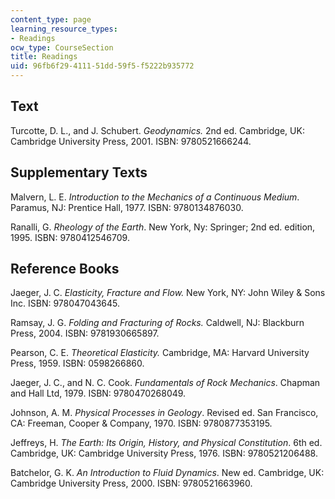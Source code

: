 ```yaml
---
content_type: page
learning_resource_types:
- Readings
ocw_type: CourseSection
title: Readings
uid: 96fb6f29-4111-51dd-59f5-f5222b935772
---
```


Text
----

Turcotte, D. L., and J. Schubert. _Geodynamics._ 2nd ed. Cambridge, UK: Cambridge University Press, 2001. ISBN: 9780521666244.

Supplementary Texts
-------------------

Malvern, L. E. _Introduction to the Mechanics of a Continuous Medium_. Paramus, NJ: Prentice Hall, 1977. ISBN: 9780134876030.

Ranalli, G. _Rheology of the Earth_. New York, Ny: Springer; 2nd ed. edition, 1995. ISBN: 9780412546709.

Reference Books
---------------

Jaeger, J. C. _Elasticity, Fracture and Flow._ New York, NY: John Wiley & Sons Inc. ISBN: 978047043645.

Ramsay, J. G. _Folding and Fracturing of Rocks._ Caldwell, NJ: Blackburn Press, 2004. ISBN: 9781930665897.

Pearson, C. E. _Theoretical Elasticity._ Cambridge, MA: Harvard University Press, 1959. ISBN: 0598266860.

Jaeger, J. C., and N. C. Cook. _Fundamentals of Rock Mechanics_. Chapman and Hall Ltd, 1979. ISBN: 9780470268049.

Johnson, A. M. _Physical Processes in Geology_. Revised ed. San Francisco, CA: Freeman, Cooper & Company, 1970. ISBN: 9780877353195.

Jeffreys, H. _The Earth: Its Origin, History, and Physical Constitution_. 6th ed. Cambridge, UK: Cambridge University Press, 1976. ISBN: 9780521206488.

Batchelor, G. K. _An Introduction to Fluid Dynamics_. New ed. Cambridge, UK: Cambridge University Press, 2000. ISBN: 9780521663960.